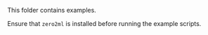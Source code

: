This folder contains examples.

Ensure that `zero2ml` is installed before running the example scripts.
